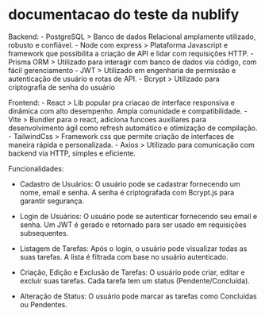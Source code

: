 # documentacao do teste da nublify

Backend:
    - PostgreSQL > Banco de dados Relacional amplamente utilizado, robusto e confiável.
    - Node com express > Plataforma Javascript e framework que possibilita a criação de API e lidar com requisições HTTP.
    - Prisma ORM > Utilizado para interagir com banco de dados via código, com fácil gerenciamento
    - JWT > Utilizado em engenharia de permissão e autenticação de usuário e rotas de API.
    - Bcrypt > Utilizado para criptografia de senha do usuário

Frontend:
    - React > Lib popular pra criacao de interface responsiva e dinâmica com alto desempenho. Ampla comunidade e compatibilidade.
    - Vite > Bundler para o react, adiciona funcoes auxiliares para desenvolvimento ágil como refresh automático e otimização de compilação.
    - TailwindCss > Framework css que permite criação de interfaces de maneira rápida e personalizada.
    - Axios > Utilizado para comunicação com backend via HTTP, simples e eficiente.


Funcionalidades:
- Cadastro de Usuários: O usuário pode se cadastrar fornecendo um nome, email e senha. A senha é criptografada com Bcrypt.js para garantir segurança.

- Login de Usuários: O usuário pode se autenticar fornecendo seu email e senha. Um JWT é gerado e retornado para ser usado em requisições subsequentes.

- Listagem de Tarefas: Após o login, o usuário pode visualizar todas as suas tarefas. A lista é filtrada com base no usuário autenticado.

- Criação, Edição e Exclusão de Tarefas: O usuário pode criar, editar e excluir suas tarefas. Cada tarefa tem um status (Pendente/Concluída).

- Alteração de Status: O usuário pode marcar as tarefas como Concluídas ou Pendentes.